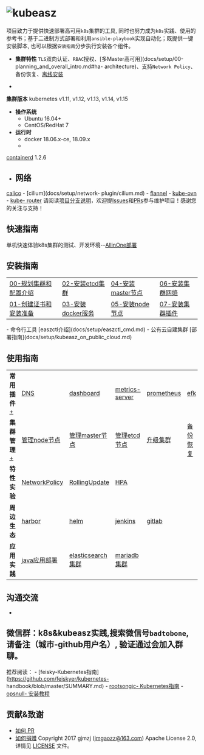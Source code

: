 # ![kubeasz](pics/logo_kubeasz.png)

项目致力于提供快速部署高可用`k8s`集群的工具,
同时也努力成为`k8s`实践、使用的参考书；基于二进制方式部署和利用`ansible-playbook`实现自动化；既提供一键安装脚本,
也可以根据`安装指南`分步执行安装各个组件。

- **集群特性**
`TLS`双向认证、`RBAC`授权、[多Master高可用](docs/setup/00-planning_and_overall_intro.md#ha-
architecture)、支持`Network Policy`、备份恢复、[离线安装](docs/setup/offline_install.md)

-
**集群版本** kubernetes v1.11, v1.12, v1.13, v1.14, v1.15
- **操作系统**
    - Ubuntu
16.04+
    - CentOS/RedHat 7
- **运行时**
    - docker 18.06.x-ce, 18.09.x
    -
[containerd](docs/guide/containerd.md) 1.2.6
- **网络**
    -
[calico](docs/setup/network-plugin/calico.md)
    - [cilium](docs/setup/network-
plugin/cilium.md)
    - [flannel](docs/setup/network-plugin/flannel.md)
    -
[kube-ovn](docs/setup/network-plugin/kube-ovn.md)
    - [kube-
router](docs/setup/network-plugin/kube-router.md)
请阅读[项目分支说明](docs/mixes/branch.md)，欢迎提[Issues](https://github.com/easzlab/kubeasz/issues)和[PRs](docs/mixes/HowToContribute.md)参与维护项目！感谢您的关注与支持！
## 快速指南

单机快速体验k8s集群的测试、开发环境--[AllinOne部署](docs/setup/quickStart.md)

## 安装指南
<table border="0">
    <tr>
        <td><a
href="docs/setup/00-planning_and_overall_intro.md">00-规划集群和配置介绍</a></td>
<td><a
href="docs/setup/02-install_etcd.md">02-安装etcd集群</a></td>
        <td><a
href="docs/setup/04-install_kube_master.md">04-安装master节点</a></td>
<td><a
href="docs/setup/06-install_network_plugin.md">06-安装集群网络</a></td>
</tr>
    <tr>
<td><a
href="docs/setup/01-CA_and_prerequisite.md">01-创建证书和安装准备</a></td>
<td><a
href="docs/setup/03-install_docker.md">03-安装docker服务</a></td>
<td><a
href="docs/setup/05-install_kube_node.md">05-安装node节点</a></td>
<td><a
href="docs/setup/07-install_cluster_addon.md">07-安装集群插件</a></td>
</tr>
</table>
- 命令行工具 [easzctl介绍](docs/setup/easzctl_cmd.md)
- 公有云自建集群
[部署指南](docs/setup/kubeasz_on_public_cloud.md)

## 使用指南

<table border="0">
<tr>
<td><strong>常用插件</strong><a
href="docs/guide/index.md">+</a></td>
<td><a
href="docs/guide/kubedns.md">DNS</a></td>
        <td><a
href="docs/guide/dashboard.md">dashboard</a></td>
        <td><a
href="docs/guide/metrics-server.md">metrics-server</a></td>
        <td><a
href="docs/guide/prometheus.ipynb">prometheus</a></td>
        <td><a
href="docs/guide/efk.ipynb">efk</a></td>
        <td><a
href="docs/guide/ingress.md">ingress</a></td>
    </tr>
    <tr>
<td><strong>集群管理</strong><a href="docs/op/op-index.md">+</a></td>
        <td><a
href="docs/op/op-node.ipynb">管理node节点</a></td>
        <td><a href="docs/op/op-
master.md">管理master节点</a></td>
        <td><a href="docs/op/op-
etcd.md">管理etcd节点</a></td>
        <td><a
href="docs/op/upgrade.md">升级集群</a></td>
        <td><a
href="docs/op/cluster_restore.md">备份恢复</a></td>
        <td><a href=""></a></td>
</tr>
    <tr>
        <td><strong>特性实验</strong></td>
        <td><a
href="docs/guide/networkpolicy.md">NetworkPolicy</a></td>
        <td><a
href="docs/guide/rollingupdateWithZeroDowntime.md">RollingUpdate</a></td>
<td><a
href="docs/guide/hpa.md">HPA</a></td>
        <td><a href=""></a></td>
<td><a
href=""></a></td>
        <td><a href=""></a></td>
    </tr>
    <tr>
<td><strong>周边生态</strong></td>
        <td><a
href="docs/guide/harbor.md">harbor</a></td>
        <td><a
href="docs/guide/helm.ipynb">helm</a></td>
        <td><a
href="docs/guide/jenkins.md">jenkins</a></td>
        <td><a
href="docs/guide/gitlab/readme.md">gitlab</a></td>
        <td><a
href=""></a></td>
        <td><a href=""></a></td>
    </tr>
    <tr>
<td><strong>应用实践</strong></td>
        <td><a
href="docs/practice/java_war_app.md">java应用部署</a></td>
        <td><a
href="docs/practice/es_cluster.md">elasticsearch集群</a></td>
        <td><a
href="docs/practice/mariadb_cluster.md">mariadb集群</a></td>
        <td><a
href=""></a></td>
        <td><a href=""></a></td>
        <td><a
href=""></a></td>
    </tr>
</table>

## 沟通交流

-
微信群：k8s&kubeasz实践,搜索微信号`badtobone`, 请备注（城市-github用户名）, 验证通过会加入群聊。
-
推荐阅读：
    -
[feisky-Kubernetes指南](https://github.com/feiskyer/kubernetes-
handbook/blob/master/SUMMARY.md)
    - [rootsongjc-
Kubernetes指南](https://github.com/rootsongjc/kubernetes-handbook)
    - [opsnull-
安装教程](https://github.com/opsnull/follow-me-install-kubernetes-cluster)

## 贡献&致谢
- [如何 PR](docs/mixes/HowToContribute.md)
- [如何捐赠](docs/mixes/donate.md)
Copyright 2017 gjmzj (jmgaozz@163.com) Apache License 2.0, 详情见
[LICENSE](docs/mixes/LICENSE) 文件。

